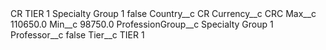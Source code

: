 <?xml version="1.0" encoding="UTF-8"?>
<CustomMetadata xmlns="http://soap.sforce.com/2006/04/metadata" xmlns:xsi="http://www.w3.org/2001/XMLSchema-instance" xmlns:xsd="http://www.w3.org/2001/XMLSchema">
    <label>CR TIER 1 Specialty Group 1</label>
    <protected>false</protected>
    <values>
        <field>Country__c</field>
        <value xsi:type="xsd:string">CR</value>
    </values>
    <values>
        <field>Currency__c</field>
        <value xsi:type="xsd:string">CRC</value>
    </values>
    <values>
        <field>Max__c</field>
        <value xsi:type="xsd:double">110650.0</value>
    </values>
    <values>
        <field>Min__c</field>
        <value xsi:type="xsd:double">98750.0</value>
    </values>
    <values>
        <field>ProfessionGroup__c</field>
        <value xsi:type="xsd:string">Specialty Group 1</value>
    </values>
    <values>
        <field>Professor__c</field>
        <value xsi:type="xsd:boolean">false</value>
    </values>
    <values>
        <field>Tier__c</field>
        <value xsi:type="xsd:string">TIER 1</value>
    </values>
</CustomMetadata>
